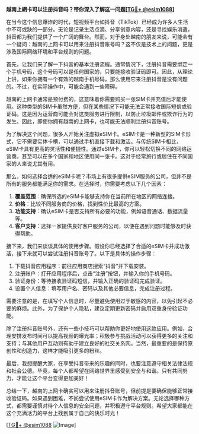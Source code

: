 **越南上網卡可以注册抖音吗？带你深入了解这一问题[[TG💪+ @esim1088](https://t.me/s/esim1088)]**

在当今这个信息爆炸的时代，短视频平台如抖音（TikTok）已经成为许多人生活中不可或缺的一部分。无论是记录生活点滴、分享创意内容，还是寻找娱乐消遣，抖音都为我们提供了一个广阔的舞台。然而，对于身处越南的朋友来说，可能会有一个疑问：越南的上网卡可以用来注册抖音账号吗？这不仅是技术上的问题，更是涉及国际网络环境和平台规则的问题。

首先，让我们来了解一下抖音的基本注册流程。通常情况下，注册抖音需要绑定一个手机号码，这个号码可以是任何国家的，只要能接收验证码即可。因此，从理论上讲，如果你拥有一个有效的越南手机号码，那么使用它来注册抖音是没有问题的。不过，在实际操作中，可能会遇到一些障碍。

越南的上网卡通常是预付费的，这意味着你需要购买一张SIM卡并充值后才能使用。这种类型的SIM卡虽然方便，但在某些情况下可能无法正常接收国际短信或验证码。这是因为运营商可能会对这类服务进行限制，以防止垃圾邮件或欺诈行为的发生。因此，即使你拥有越南的上网卡，也可能无法顺利注册抖音账号。

为了解决这个问题，很多人开始关注虚拟eSIM卡。eSIM卡是一种新型的SIM卡形式，它不需要实体卡槽，可以通过手机直接下载和激活。与传统SIM卡相比，eSIM卡具有更高的灵活性和便捷性。通过eSIM卡，你可以轻松切换不同的网络运营商，甚至可以在多个国家和地区使用同一张卡。这对于经常旅行或居住在不同国家的人来说尤其有用。

那么，如何选择合适的eSIM卡呢？市场上有很多提供eSIM服务的公司，但并不是所有的服务都能满足你的需求。在选择时，你需要考虑以下几个因素：

1. **覆盖范围**：确保所选的eSIM卡能够支持你在当前所在地区的网络连接。
2. **价格**：比较不同服务商的价格，找到性价比最高的方案。
3. **功能支持**：确认eSIM卡是否支持所有必要的功能，例如语音通话、数据流量等。
4. **客户支持**：选择一家提供良好客户服务的公司，以便在遇到问题时能够及时获得帮助。

接下来，我们来谈谈具体的使用步骤。假设你已经选择了合适的eSIM卡并成功激活，接下来就可以尝试注册抖音账号了。以下是具体的操作步骤：

1. 下载抖音应用程序：前往应用商店搜索“抖音”并下载安装。
2. 注册账户：打开应用程序后，点击“注册”按钮，并输入你的手机号码。
3. 验证身份：等待接收验证码短信，并输入正确的验证码完成验证。
4. 设置个人信息：填写用户名、密码以及其他必要信息，完成注册过程。

需要注意的是，在填写个人信息时，尽量避免使用过于敏感的内容，以免引起不必要的麻烦。此外，为了保护个人隐私，建议定期更新密码并启用双重身份验证功能。

除了注册抖音账号外，还有一些小技巧可以帮助你更好地使用这款应用。例如，合理安排发布时间可以提高视频的曝光率；积极参与挑战活动可以获得更多的关注和支持；与其他用户互动则有助于建立良好的社交关系网。当然，最重要的是保持原创性和创造力，这样才能吸引更多的粉丝。

最后，我想提醒大家，在享受抖音带来的乐趣的同时，也要注意遵守相关法律法规和社会公德。毕竟，每个人都希望在网络世界里感受到安全与和谐。只有共同努力，才能让这个平台变得更加美好！

总结一下，越南的上网卡确实可以用来注册抖音账号，但前提是要确保能够正常接收验证码。如果遇到困难，不妨尝试使用eSIM卡作为解决方案。无论选择哪种方式，都需要谨慎对待个人信息的安全问题，并积极遵守平台规则。希望大家都能在这个充满活力的平台上找到属于自己的快乐时光！

[[TG💪+ @esim1088](https://t.me/s/esim1088) ![Image](https://i.postimg.cc/4NQfJmqS/Snipaste-2025-05-13-00-14-12.png)]